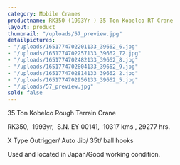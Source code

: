 ```yaml
---
category: Mobile Cranes
productname: RK350 (1993Yr ) 35 Ton Kobelco RT Crane
layout: product
thumbnail: "/uploads/57_preview.jpg"
detailpictures:
- "/uploads/1651774702201133_39662_6.jpg"
- "/uploads/1651774702257133_39662_72.jpg"
- "/uploads/1651774702482133_39662_8.jpg"
- "/uploads/1651774702804133_39662_9.jpg"
- "/uploads/1651774702814133_39662_2.jpg"
- "/uploads/1651774702956133_39662_5.jpg"
- "/uploads/57_preview.jpg"
sold: false
---
```


35 Ton Kobelco Rough Terrain Crane

RK350,  1993yr,  S.N. EY 00141,  10317 kms , 29277 hrs.

X Type Outrigger/ Auto Jib/ 35t/ ball hooks

Used and located in Japan/Good working condition.



